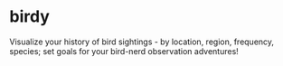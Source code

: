 # birdy
Visualize your history of bird sightings - by location, region, frequency, species; set goals for your bird-nerd observation adventures!
